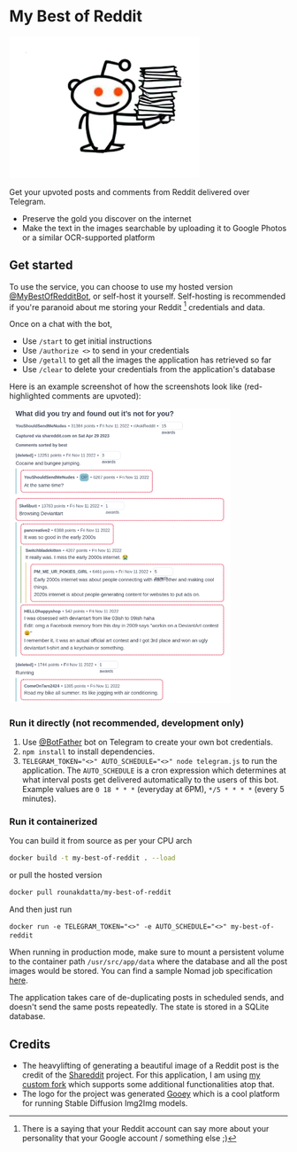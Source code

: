 # My Best of Reddit

<img src="assets/logo.png">

Get your upvoted posts and comments from Reddit delivered over Telegram.
- Preserve the gold you discover on the internet
- Make the text in the images searchable by uploading it to Google Photos or a similar OCR-supported platform

## Get started
To use the service, you can choose to use my hosted version [@MyBestOfRedditBot](https://t.me/MyBestOfRedditBot), or self-host it yourself. Self-hosting is recommended if you're paranoid about me storing your Reddit [^1] credentials and data.

Once on a chat with the bot,
- Use `/start` to get initial instructions
- Use `/authorize <>` to send in your credentials
- Use `/getall` to get all the images the application has retrieved so far
- Use `/clear` to delete your credentials from the application's database

Here is an example screenshot of how the screenshots look like (red-highlighted comments are upvoted):


<kbd> <img src="assets/example_post.png" width="400">  </kbd>

### Run it directly (not recommended, development only)
1. Use [@BotFather](https://t.me/BotFather) bot on Telegram to create your own bot credentials.
2. `npm install` to install dependencies.
3. `TELEGRAM_TOKEN="<>" AUTO_SCHEDULE="<>" node telegram.js` to run the application. The `AUTO_SCHEDULE` is a cron expression which determines at what interval posts get delivered automatically to the users of this bot. Example values are `0 18 * * *` (everyday at 6PM), `*/5 * * * *` (every 5 minutes).

### Run it containerized
You can build it from source as per your CPU arch
```sh
docker build -t my-best-of-reddit . --load
```
or pull the hosted version
```sh
docker pull rounakdatta/my-best-of-reddit
```

And then just run
```
docker run -e TELEGRAM_TOKEN="<>" -e AUTO_SCHEDULE="<>" my-best-of-reddit
```

When running in production mode, make sure to mount a persistent volume to the container path `/usr/src/app/data` where the database and all the post images would be stored. You can find a sample Nomad job specification [here](https://github.com/rounakdatta/homelab.setup/blob/main/roles/launch-nomad-jobs/templates/my_best_of_reddit.nomad.j2).

The application takes care of de-duplicating posts in scheduled sends, and doesn't send the same posts repeatedly. The state is stored in a SQLite database.

## Credits
- The heavylifting of generating a beautiful image of a Reddit post is the credit of the [Shareddit](https://github.com/logankuzyk/shareddit) project. For this application, I am using [my custom fork](https://github.com/rounakdatta/shareddit) which supports some additional functionalities atop that.
- The logo for the project was generated [Gooey](https://gooey.ai) which is a cool platform for running Stable Diffusion Img2Img models.

[^1]: There is a saying that your Reddit account can say more about your personality that your Google account / something else ;)
